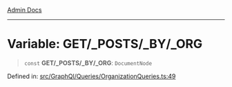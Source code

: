 [Admin Docs](/)

***

# Variable: GET/_POSTS/_BY/_ORG

> `const` **GET/_POSTS/_BY/_ORG**: `DocumentNode`

Defined in: [src/GraphQl/Queries/OrganizationQueries.ts:49](https://github.com/PalisadoesFoundation/talawa-admin/blob/main/src/GraphQl/Queries/OrganizationQueries.ts#L49)
